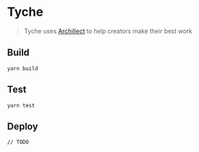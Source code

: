 # Tyche

> Tyche uses [Archillect](https://archillect.com) to help creators make their best work

## Build

```
yarn build
```

## Test

```
yarn test
```

## Deploy

```
// TODO
```
